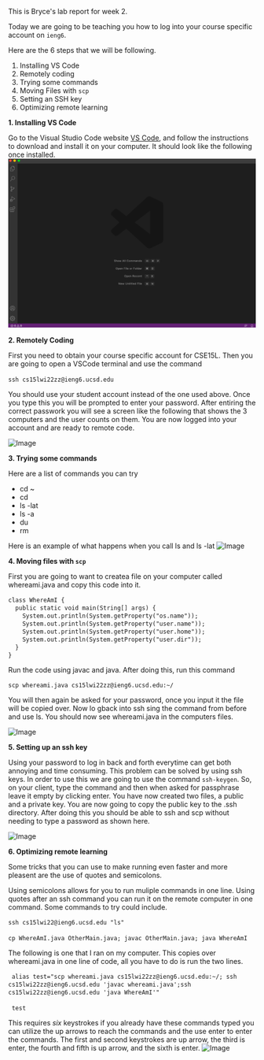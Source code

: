 This is Bryce's lab report for week 2.

Today we are going to be teaching you how to log into your course specific account on `ieng6`.

Here are the 6 steps that we will be following.

1. Installing VS Code
2. Remotely coding
3. Trying some commands
4. Moving Files with `scp`
5. Setting an SSH key
6. Optimizing remote learning

**1. Installing VS Code**

Go to the Visual Studio Code website [VS Code](https://code.visualstudio.com/), and follow the instructions to download and install it on your computer. It should look like the following once installed.
![Image](SS1.png)

**2. Remotely Coding**

First you need to obtain your course specific account for CSE15L. Then you are going to open a VSCode terminal and use the command 

```ssh cs15lwi22zz@ieng6.ucsd.edu```

You should use your student account instead of the one used above. Once you type this you will be prompted to enter your password. After entiring the correct passwork you will see a screen like the following that shows the 3 computers and the user counts on them. You are now logged into your account and are ready to remote code.

![Image](SS2.png)

**3. Trying some commands**

Here are a list of commands you can try
- cd ~
- cd
- ls -lat
- ls -a
- du
- rm

Here is an example of what happens when you call ls and ls -lat 
![Image](SS3.png)

**4. Moving files with `scp`**

First you are going to want to createa file on your computer called whereami.java and copy this code into it.
```
class WhereAmI {
  public static void main(String[] args) {
    System.out.println(System.getProperty("os.name"));
    System.out.println(System.getProperty("user.name"));
    System.out.println(System.getProperty("user.home"));
    System.out.println(System.getProperty("user.dir"));
  }
}
```
Run the code using javac and java. After doing this, run this command

```
scp whereami.java cs15lwi22zz@ieng6.ucsd.edu:~/
```

You will then again be asked for your password, once you input it the file will be copied over. Now lo gback into ssh sing the command from before and use ls. You should now see whereami.java in the computers files.

![Image](SS4.png)

**5. Setting up an ssh key**

Using your password to log in back and forth everytime can get both annoying and time consuming. This problem can be solved by using ssh keys. In order to use this we are going to use the command `ssh-keygen`. So, on your client, type the command and then when asked for passphrase leave it empty by clicking enter. You have now created two files, a public and a private key. You are now going to copy the public key to the .ssh directory. After doing this you should be able to ssh and scp without needing to type a password as shown here.

![Image](SS5.png)

**6. Optimizing remote learning**

Some tricks that you can use to make running even faster and more pleasent are the use of quotes and semicolons. 

Using semicolons allows for you to run muliple commands in one line.
Using quotes after an ssh command you can run it on the remote computer in one command. Some commands to try could include.

```
ssh cs15lwi22@ieng6.ucsd.edu "ls"

cp WhereAmI.java OtherMain.java; javac OtherMain.java; java WhereAmI
```

The following is one that I ran on my computer. This copies over whereami.java in one line of code, all you have to do is run the two lines.
```
 alias test="scp whereami.java cs15lwi22zz@ieng6.ucsd.edu:~/; ssh cs15lwi22zz@ieng6.ucsd.edu 'javac whereami.java';ssh cs15lwi22zz@ieng6.ucsd.edu 'java WhereAmI'"

 test
```
This requires *six* keystrokes if you already have these commands typed you can utilize the up arrows to reach the commands and the use enter to enter the commands. The first and second keystrokes are up arrow, the third is enter, the fourth and fifth is up arrow, and the sixth is enter.
![Image](SS6.png)